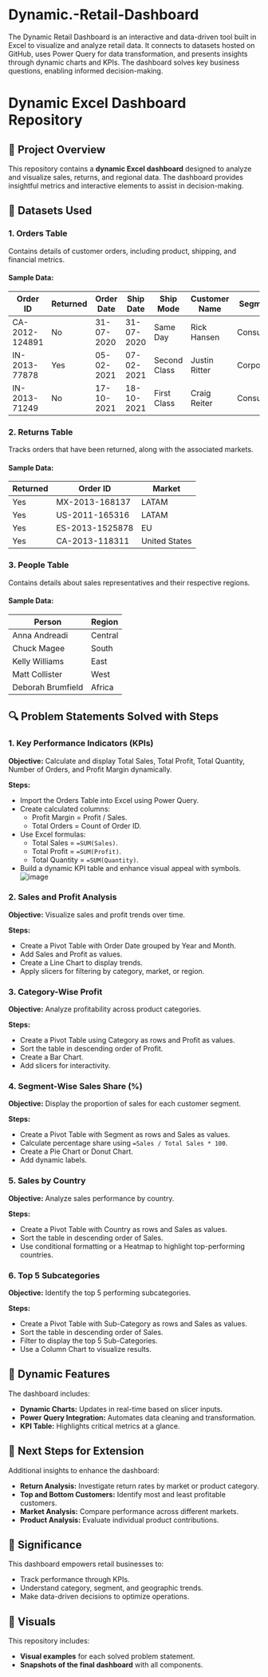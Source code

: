 # Dynamic.-Retail-Dashboard
The Dynamic Retail Dashboard is an interactive and data-driven tool built in Excel to visualize and analyze retail data. It connects to datasets hosted on GitHub, uses Power Query for data transformation, and presents insights through dynamic charts and KPIs. The dashboard solves key business questions, enabling informed decision-making.

# Dynamic Excel Dashboard Repository

## 📌 Project Overview

This repository contains a **dynamic Excel dashboard** designed to analyze and visualize sales, returns, and regional data. The dashboard provides insightful metrics and interactive elements to assist in decision-making.

## 📂 Datasets Used

### 1. Orders Table

Contains details of customer orders, including product, shipping, and financial metrics.

#### Sample Data:

| Order ID       | Returned | Order Date | Ship Date  | Ship Mode    | Customer Name | Segment   | Country       | Market | Sales   | Profit  | Discount |
| -------------- | -------- | ---------- | ---------- | ------------ | ------------- | --------- | ------------- | ------ | ------- | ------- | -------- |
| CA-2012-124891 | No       | 31-07-2020 | 31-07-2020 | Same Day     | Rick Hansen   | Consumer  | United States | US     | 2309.65 | 762.18  | 0        |
| IN-2013-77878  | Yes      | 05-02-2021 | 07-02-2021 | Second Class | Justin Ritter | Corporate | Australia     | APAC   | 3709.40 | -288.77 | 0.1      |
| IN-2013-71249  | No       | 17-10-2021 | 18-10-2021 | First Class  | Craig Reiter  | Consumer  | Australia     | APAC   | 5175.17 | 919.97  | 0.1      |

### 2. Returns Table

Tracks orders that have been returned, along with the associated markets.

#### Sample Data:

| Returned | Order ID        | Market        |
| -------- | --------------- | ------------- |
| Yes      | MX-2013-168137  | LATAM         |
| Yes      | US-2011-165316  | LATAM         |
| Yes      | ES-2013-1525878 | EU            |
| Yes      | CA-2013-118311  | United States |

### 3. People Table

Contains details about sales representatives and their respective regions.

#### Sample Data:

| Person            | Region  |
| ----------------- | ------- |
| Anna Andreadi     | Central |
| Chuck Magee       | South   |
| Kelly Williams    | East    |
| Matt Collister    | West    |
| Deborah Brumfield | Africa  |

## 🔍 Problem Statements Solved with Steps

### 1. Key Performance Indicators (KPIs)

**Objective:** Calculate and display Total Sales, Total Profit, Total Quantity, Number of Orders, and Profit Margin dynamically.

**Steps:**

- Import the Orders Table into Excel using Power Query.
- Create calculated columns:
  - Profit Margin = Profit / Sales.
  - Total Orders = Count of Order ID.
- Use Excel formulas:
  - Total Sales = `=SUM(Sales)`.
  - Total Profit = `=SUM(Profit)`.
  - Total Quantity = `=SUM(Quantity)`.
- Build a dynamic KPI table and enhance visual appeal with symbols.
![image](https://github.com/user-attachments/assets/6436773f-b20f-44b4-956f-db46e1ed0c3f)

### 2. Sales and Profit Analysis

**Objective:** Visualize sales and profit trends over time.

**Steps:**

- Create a Pivot Table with Order Date grouped by Year and Month.
- Add Sales and Profit as values.
- Create a Line Chart to display trends.
- Apply slicers for filtering by category, market, or region.

### 3. Category-Wise Profit

**Objective:** Analyze profitability across product categories.

**Steps:**

- Create a Pivot Table using Category as rows and Profit as values.
- Sort the table in descending order of Profit.
- Create a Bar Chart.
- Add slicers for interactivity.

### 4. Segment-Wise Sales Share (%)

**Objective:** Display the proportion of sales for each customer segment.

**Steps:**

- Create a Pivot Table with Segment as rows and Sales as values.
- Calculate percentage share using `=Sales / Total Sales * 100`.
- Create a Pie Chart or Donut Chart.
- Add dynamic labels.

### 5. Sales by Country

**Objective:** Analyze sales performance by country.

**Steps:**

- Create a Pivot Table with Country as rows and Sales as values.
- Sort the table in descending order of Sales.
- Use conditional formatting or a Heatmap to highlight top-performing countries.

### 6. Top 5 Subcategories

**Objective:** Identify the top 5 performing subcategories.

**Steps:**

- Create a Pivot Table with Sub-Category as rows and Sales as values.
- Sort the table in descending order of Sales.
- Filter to display the top 5 Sub-Categories.
- Use a Column Chart to visualize results.

## 🚀 Dynamic Features

The dashboard includes:

- **Dynamic Charts:** Updates in real-time based on slicer inputs.
- **Power Query Integration:** Automates data cleaning and transformation.
- **KPI Table:** Highlights critical metrics at a glance.

## 📌 Next Steps for Extension

Additional insights to enhance the dashboard:

- **Return Analysis:** Investigate return rates by market or product category.
- **Top and Bottom Customers:** Identify most and least profitable customers.
- **Market Analysis:** Compare performance across different markets.
- **Product Analysis:** Evaluate individual product contributions.

## 🎯 Significance

This dashboard empowers retail businesses to:

- Track performance through KPIs.
- Understand category, segment, and geographic trends.
- Make data-driven decisions to optimize operations.

## 📸 Visuals

This repository includes:

- **Visual examples** for each solved problem statement.
- **Snapshots of the final dashboard** with all components.

##

